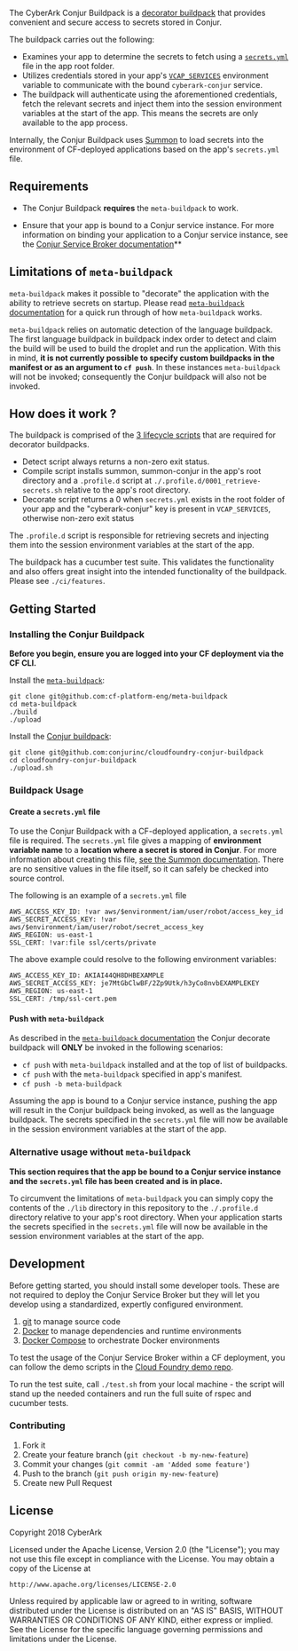 The CyberArk Conjur Buildpack is a [decorator buildpack](https://github.com/cf-platform-eng/meta-buildpack#what-is-a-decorator) that provides convenient and secure access to secrets stored in Conjur.

The buildpack carries out the following:
 
+ Examines your app to determine the secrets to fetch using a [`secrets.yml`](https://cyberark.github.io/summon/#secrets.yml) file in the app root folder.
+ Utilizes credentials stored in your app's [`VCAP_SERVICES`](https://docs.run.pivotal.io/devguide/deploy-apps/environment-variable.html#VCAP-SERVICES) environment variable to communicate with the bound `cyberark-conjur` service.
+ The buildpack will authenticate using the aforementioned credentials, fetch the relevant secrets and inject them into the session environment variables at the start of the app. This means the secrets are only available to the app process.

Internally, the Conjur Buildpack uses [Summon](https://cyberark.github.io/summon/) to load secrets into the environment of CF-deployed applications based on the app's `secrets.yml` file.

## Requirements

+ The Conjur Buildpack **requires** the `meta-buildpack` to work.

+ Ensure that your app is bound to a Conjur service instance. For more information on binding your application to a Conjur service instance, see the [Conjur Service Broker documentation](https://github.com/conjurinc/conjur-service-broker#binding-your-application-to-the-conjur-service)**

## Limitations of `meta-buildpack`

`meta-buildpack` makes it possible to "decorate" the application with the ability to retrieve secrets on startup. Please read [`meta-buildpack` documentation](https://github.com/cf-platform-eng/meta-buildpack#how-it-works) for a quick run through of how `meta-buildpack` works. 

`meta-buildpack` relies on automatic detection of the language buildpack. The first language buildpack in buildpack index order to detect and claim the build will be used to build the droplet and run the application. With this in mind, **it is not currently possible to specify custom buildpacks in the manifest or as an argument to `cf push`**. In these instances `meta-buildpack` will not be invoked; consequently the Conjur buildpack will also not be invoked.

## How does it work ?

The buildpack is comprised of the [3 lifecycle scripts](https://github.com/cf-platform-eng/meta-buildpack#how-to-write-a-decorator) that are required for decorator buildpacks.

+ Detect script always returns a non-zero exit status.
+ Compile script installs summon, summon-conjur in the app's root directory and a `.profile.d` script at `./.profile.d/0001_retrieve-secrets.sh` relative to the app's root directory.
+ Decorate script returns a 0 when `secrets.yml` exists in the root folder of your app and the "cyberark-conjur" key is present in `VCAP_SERVICES`, otherwise non-zero exit status

The `.profile.d` script is responsible for retrieving secrets and injecting them into the session environment variables at the start of the app.

The buildpack has a cucumber test suite. This validates the functionality and also offers great insight into the intended functionality of the buildpack. Please see `./ci/features`.

## Getting Started

### Installing the Conjur Buildpack

**Before you begin, ensure you are logged into your CF deployment via the CF CLI.**

Install the [`meta-buildpack`](https://github.com/cf-platform-eng/meta-buildpack):
```
git clone git@github.com:cf-platform-eng/meta-buildpack
cd meta-buildpack
./build
./upload
```

Install the [Conjur buildpack](https://github.com/conjurinc/cloudfoundry-conjur-buildpack):
```
git clone git@github.com:conjurinc/cloudfoundry-conjur-buildpack
cd cloudfoundry-conjur-buildpack
./upload.sh
```

### Buildpack Usage

#### Create a `secrets.yml` file

To use the Conjur Buildpack with a CF-deployed application, a `secrets.yml` file is required. The `secrets.yml` file gives a mapping of **environment variable name** to a **location where a secret is stored in Conjur**. For more information about creating this file, [see the Summon documentation](https://cyberark.github.io/summon/#secrets.yml). There are no sensitive values in the file itself, so it can safely be checked into source control.

The following is an example of a `secrets.yml` file

```
AWS_ACCESS_KEY_ID: !var aws/$environment/iam/user/robot/access_key_id
AWS_SECRET_ACCESS_KEY: !var aws/$environment/iam/user/robot/secret_access_key
AWS_REGION: us-east-1
SSL_CERT: !var:file ssl/certs/private
```

The above example could resolve to the following environment variables:

```
AWS_ACCESS_KEY_ID: AKIAI44QH8DHBEXAMPLE
AWS_SECRET_ACCESS_KEY: je7MtGbClwBF/2Zp9Utk/h3yCo8nvbEXAMPLEKEY
AWS_REGION: us-east-1
SSL_CERT: /tmp/ssl-cert.pem
```

#### Push with `meta-buildpack`

As described in the [`meta-buildpack` documentation](https://github.com/cf-platform-eng/meta-buildpack#how-it-works) the Conjur decorate buildpack will **ONLY** be invoked in the following scenarios:

+ `cf push` with `meta-buildpack` installed and at the top of list of buildpacks. 
+ `cf push` with the `meta-buildpack` specified in app's manifest.
+ `cf push -b meta-buildpack`

Assuming the app is bound to a Conjur service instance, pushing the app will result in the Conjur buildpack being invoked, as well as the language buildpack. The secrets specified in the `secrets.yml` file will now be available in the session environment variables at the start of the app.

### Alternative usage without `meta-buildpack`

**This section requires that the app be bound to a Conjur service instance and the `secrets.yml` file has been created and is in place.**
 
To circumvent the limitations of `meta-buildpack` you can simply copy the contents of the `./lib` directory in this repository to the `./.profile.d` directory relative to your app's root directory. When your application starts the secrets specified in the `secrets.yml` file will now be available in the session environment variables at the start of the app.

## Development

Before getting started, you should install some developer tools. These are not required to deploy the Conjur Service Broker but they will let you develop using a standardized, expertly configured environment.

1. [git][get-git] to manage source code
2. [Docker][get-docker] to manage dependencies and runtime environments
3. [Docker Compose][get-docker-compose] to orchestrate Docker environments

[get-docker]: https://docs.docker.com/engine/installation
[get-git]: https://git-scm.com/downloads
[get-docker-compose]: https://docs.docker.com/compose/install

To test the usage of the Conjur Service Broker within a CF deployment, you can
follow the demo scripts in the [Cloud Foundry demo repo](https://github.com/conjurinc/cloudfoundry-conjur-demo).

To run the test suite, call `./test.sh` from your local machine - the script will stand up the needed containers and run the full suite of rspec and cucumber tests.

### Contributing

1. Fork it
2. Create your feature branch (`git checkout -b my-new-feature`)
3. Commit your changes (`git commit -am 'Added some feature'`)
4. Push to the branch (`git push origin my-new-feature`)
5. Create new Pull Request

## License

Copyright 2018 CyberArk

Licensed under the Apache License, Version 2.0 (the "License");
you may not use this file except in compliance with the License.
You may obtain a copy of the License at

    http://www.apache.org/licenses/LICENSE-2.0

Unless required by applicable law or agreed to in writing, software
distributed under the License is distributed on an "AS IS" BASIS,
WITHOUT WARRANTIES OR CONDITIONS OF ANY KIND, either express or implied.
See the License for the specific language governing permissions and
limitations under the License.
